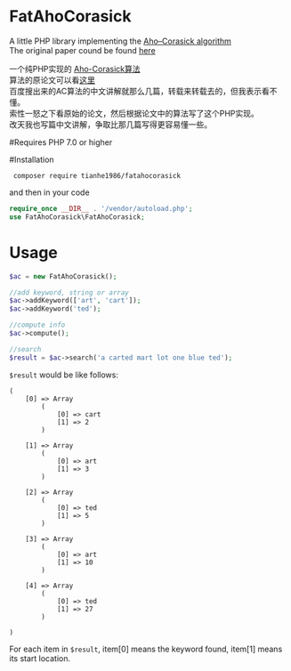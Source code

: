 # FatAhoCorasick
A little PHP library implementing the [Aho–Corasick algorithm](https://en.wikipedia.org/wiki/Aho%E2%80%93Corasick_algorithm)  
The original paper cound be found [here](https://www.uio.no/studier/emner/matnat/ifi/INF3800/v13/undervisningsmateriale/aho_corasick.pdf)

一个纯PHP实现的 [Aho-Corasick算法](https://en.wikipedia.org/wiki/Aho%E2%80%93Corasick_algorithm)  
算法的原论文可以看[这里](https://www.uio.no/studier/emner/matnat/ifi/INF3800/v13/undervisningsmateriale/aho_corasick.pdf)  
百度搜出来的AC算法的中文讲解就那么几篇，转载来转载去的，但我表示看不懂。  
索性一怒之下看原始的论文，然后根据论文中的算法写了这个PHP实现。  
改天我也写篇中文讲解，争取比那几篇写得更容易懂一些。

#Requires
PHP 7.0 or higher

#Installation

```
 composer require tianhe1986/fatahocorasick
```

and then in your code

```php
require_once __DIR__ . '/vendor/autoload.php';
use FatAhoCorasick\FatAhoCorasick;
```

# Usage

```php
$ac = new FatAhoCorasick();

//add keyword, string or array
$ac->addKeyword(['art', 'cart']);
$ac->addKeyword('ted');

//compute info
$ac->compute();

//search
$result = $ac->search('a carted mart lot one blue ted');
```

`$result` would be like follows:
```
(
    [0] => Array
        (
            [0] => cart
            [1] => 2
        )

    [1] => Array
        (
            [0] => art
            [1] => 3
        )

    [2] => Array
        (
            [0] => ted
            [1] => 5
        )

    [3] => Array
        (
            [0] => art
            [1] => 10
        )

    [4] => Array
        (
            [0] => ted
            [1] => 27
        )

)
```

For each item in `$result`, item[0] means the keyword found, item[1] means its start location.